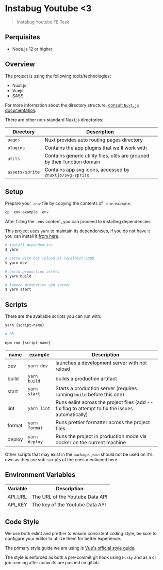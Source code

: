 # Instabug Youtube <3

> Instabug Youtube FE Task

## Perquisites

- Node.js 12 or higher

## Overview

The project is using the following tools/technologies:

- Nuxt.js
- Vuejs
- SASS

For more information about the directory structure, [consult `Nuxt.js` documentation](https://nuxtjs.org/guide/directory-structure/).

There are other non-standard Nuxt.js directories:

| Directory       | Description                                                                |
| --------------- | -------------------------------------------------------------------------- |
| `pages`         | Nuxt provides auto routing pages directory                                 |
| `plugins`       | Contains the app plugins that we'll work with                              |
| `utils`         | Contains generic utility files, utils are grouped by their function domain |
| `assets/sprite` | Contains app svg icons, accessed by `@nuxtjs/svg-sprite`                   |

## Setup

Prepare your `.env` file by copying the contents of `.env.example`:

```bash
cp .env.example .env
```

After filling the `.env` content, you can proceed to installing dependencies.

This project uses `yarn` to maintain its dependencies, if you do not have it you can install it [from here](https://yarnpkg.com).

```bash
# install dependencies
$ yarn

# serve with hot reload at localhost:3000
$ yarn dev

# build production assets
$ yarn build

# launch production app server
$ yarn start
```

## Scripts

There are the available scripts you can run with:

```bash
yarn {script-name}

# OR

npm run {script-name}
```

| name   | example       | Description                                                                                      |
| ------ | ------------- | ------------------------------------------------------------------------------------------------|
| dev    | `yarn dev`    | launches a development server with hot reload                        |
| build  | `yarn build`  | builds a production artifact                                         |
| start  | `yarn start`  | Starts a production server (requires running `build` before this one)|
| lint   | `yarn lint`   | Runs eslint across the project files (add --fix flag to attempt to fix the issues automatically) |
| format | `yarn format` | Runs prettier formatter across the project files                     |
| deploy | `yarn deploy` | Runs the project in production mode via docker on the current machine |

Other scripts that may exist in the `package.json` should not be used on it's own as they are sub-scripts of the ones mentioned here.

## Environment Variables

| Variable             | Description                                                                 |
| -------------------- | --------------------------------------------------------------------------- |
| API_URL              | The URL of the Youtube Data API                    |
| API_KEY              | The key of the Youtube Data API                    |

## Code Style

We use both eslint and prettier to ensure consistent coding style, be sure to configure your editor to utilize them for better experience.

The primary style guide we are using is [Vue's official style guide](https://vuejs.org/v2/style-guide/).

The style is enforced as both a pre-commit git hook using `husky` and as a ci job running after commits are pushed on gitlab.
